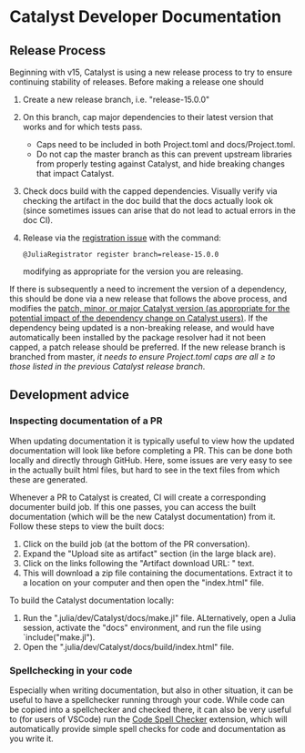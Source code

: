 # Catalyst Developer Documentation

## Release Process
Beginning with v15, Catalyst is using a new release process to try to ensure
continuing stability of releases. Before making a release one should

1. Create a new release branch, i.e. "release-15.0.0"
2. On this branch, cap major dependencies to their latest version that works and
   for which tests pass.
   - Caps need to be included in both Project.toml and docs/Project.toml.
   - Do not cap the master branch as this can prevent upstream libraries from
     properly testing against Catalyst, and hide breaking changes that impact
     Catalyst.
3. Check docs build with the capped dependencies. Visually verify via checking
   the artifact in the doc build that the docs actually look ok (since sometimes
   issues can arise that do not lead to actual errors in the doc CI).
4. Release via the [registration
   issue](https://github.com/SciML/Catalyst.jl/issues/127) with the
   command:
   
    ```
    @JuliaRegistrator register branch=release-15.0.0
    ```
    
    modifying as appropriate for the version you are releasing.

If there is subsequently a need to increment the version of a dependency, this
should be done via a new release that follows the above process, and modifies
the [patch, minor, or major Catalyst version (as appropriate for the potential
impact of the dependency change on Catalyst users)](https://semver.org/). If the
dependency being updated is a non-breaking release, and would have automatically
been installed by the package resolver had it not been capped, a patch release
should be preferred. If the new release branch is branched from master, *it
needs to ensure Project.toml caps are all ≥ to those listed in the previous
Catalyst release branch*.

## Development advice

### Inspecting documentation of a PR
When updating documentation it is typically useful to view how the updated documentation will look like before completing a PR. This can be done both locally and directly through GitHub. Here, some issues are very easy to see in the actually built html files, but hard to see in the text files from which these are generated.

Whenever a PR to Catalyst is created, CI will create a corresponding documenter build job. If this one passes, you can access the built documentation (which will be the new Catalyst documentation) from it. Follow these steps to view the built docs:
1. Click on the build job (at the bottom of the PR conversation). 
2. Expand the "Upload site as artifact" section (in the large black are).
3. Click on the links following the "Artifact download URL: " text.
4. This will download a zip file containing the documentations. Extract it to a location on your computer and then open the "index.html" file.

To build the Catalyst documentation locally:
1. Run the ".julia/dev/Catalyst/docs/make.jl" file. ALternatively, open a Julia session, activate the "docs" environment, and run the file using `include("make.jl").
2. Open the ".julia/dev/Catalyst/docs/build/index.html" file.


### Spellchecking in your code
Especially when writing documentation, but also in other situation, it can be useful to have a spellchecker running through your code. While code can be copied into a spellchecker and checked there, it can also be very useful to (for users of VSCode) run the [Code Spell Checker](https://marketplace.visualstudio.com/items?itemName=streetsidesoftware.code-spell-checker) extension, which will automatically provide simple spell checks for code and documentation as you write it.


